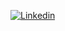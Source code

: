 [![Linkedin](https://img.shields.io/badge/-ELDIB%20Ethan-blue?style=for-the-badge&logo=Linkedin)](https://www.linkedin.com/in/ethan-eldib-3a3680210)

